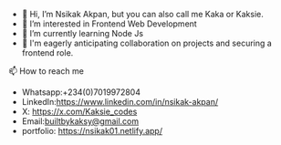 - 👋 Hi, I’m Nsikak Akpan, but you can also call me Kaka or Kaksie.
- 👀 I’m interested in Frontend Web Development
- 🌱 I’m currently learning Node Js
- 💞️ I'm eagerly anticipating collaboration on projects and securing a frontend role.


📫 How to reach me
- Whatsapp:+234(0)7019972804
- LinkedIn:https://www.linkedin.com/in/nsikak-akpan/
- X: https://x.com/Kaksie_codes
- Email:builtbykaksy@gmail.com
- portfolio: https://nsikak01.netlify.app/

<!---
Kaksie-codes/Kaksie-codes is a ✨ special ✨ repository because its `README.md` (this file) appears on your GitHub profile.
You can click the Preview link to take a look at your changes.
--->
